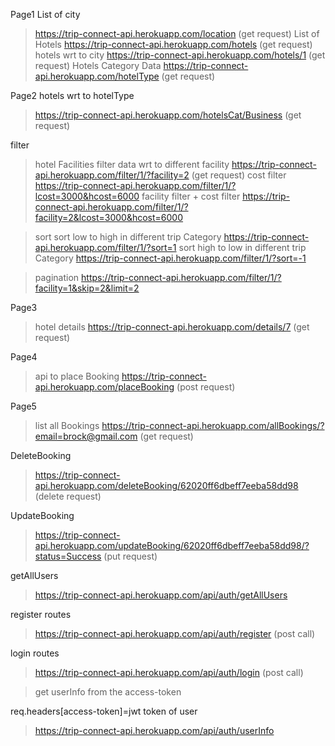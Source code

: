 Page1
List of city
>https://trip-connect-api.herokuapp.com/location (get request)
List of Hotels
>https://trip-connect-api.herokuapp.com/hotels (get request)
hotels wrt to city
>https://trip-connect-api.herokuapp.com/hotels/1 (get request)
Hotels Category Data
>https://trip-connect-api.herokuapp.com/hotelType (get request)

Page2
hotels wrt to hotelType
>https://trip-connect-api.herokuapp.com/hotelsCat/Business  (get request)

filter
> hotel Facilities filter
  data wrt to different facility
  > https://trip-connect-api.herokuapp.com/filter/1/?facility=2  (get request)
>cost filter
  > https://trip-connect-api.herokuapp.com/filter/1/?lcost=3000&hcost=6000
>facility filter + cost filter
  >https://trip-connect-api.herokuapp.com/filter/1/?facility=2&lcost=3000&hcost=6000

>sort
  sort low to high in different trip Category
  >https://trip-connect-api.herokuapp.com/filter/1/?sort=1
  sort high to low in different trip Category
  >https://trip-connect-api.herokuapp.com/filter/1/?sort=-1

>pagination
  >https://trip-connect-api.herokuapp.com/filter/1/?facility=1&skip=2&limit=2

  
  
Page3
> hotel details
>https://trip-connect-api.herokuapp.com/details/7   (get request)

Page4
>api to place Booking
>https://trip-connect-api.herokuapp.com/placeBooking    (post request)

Page5
>list all Bookings
>https://trip-connect-api.herokuapp.com/allBookings/?email=brock@gmail.com  (get request)

DeleteBooking
>https://trip-connect-api.herokuapp.com/deleteBooking/62020ff6dbeff7eeba58dd98  (delete request)

UpdateBooking
>https://trip-connect-api.herokuapp.com/updateBooking/62020ff6dbeff7eeba58dd98/?status=Success (put request)

getAllUsers
>https://trip-connect-api.herokuapp.com/api/auth/getAllUsers

register routes
>https://trip-connect-api.herokuapp.com/api/auth/register (post call)

login routes
>https://trip-connect-api.herokuapp.com/api/auth/login (post call)

>get userInfo from the access-token

req.headers[access-token]=jwt token of user

>https://trip-connect-api.herokuapp.com/api/auth/userInfo

